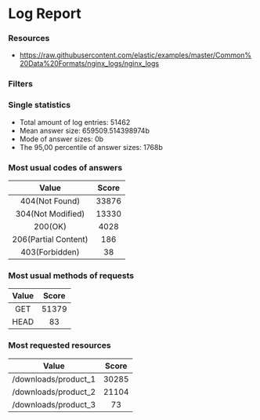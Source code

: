 # Log Report

### Resources
- https://raw.githubusercontent.com/elastic/examples/master/Common%20Data%20Formats/nginx_logs/nginx_logs

### Filters

### Single statistics
- Total amount of log entries: 51462
- Mean answer size: 659509.514398974b
- Mode of answer sizes: 0b
- The 95,00 percentile of answer sizes: 1768b

### Most usual codes of answers
|Value|Score|
|:-:|:-:|
|404(Not Found)|33876|
|304(Not Modified)|13330|
|200(OK)|4028|
|206(Partial Content)|186|
|403(Forbidden)|38|

### Most usual methods of requests
|Value|Score|
|:-:|:-:|
|GET|51379|
|HEAD|83|

### Most requested resources
|Value|Score|
|:-:|:-:|
|/downloads/product_1|30285|
|/downloads/product_2|21104|
|/downloads/product_3|73|


